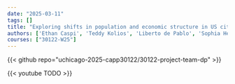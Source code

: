 ```yaml
---
date: "2025-03-11"
tags: []
title: "Exploring shifts in population and economic structure in US cities"
authors: ['Ethan Caspi', 'Teddy Kolios', 'Liberto de Pablo', 'Sophia Henn']
courses: ["30122-W25"]
---
```


{{< github repo="uchicago-2025-capp30122/30122-project-team-dp" >}}

{{< youtube TODO >}}

